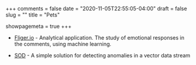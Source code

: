 +++
comments = false
date = "2020-11-05T22:55:05-04:00"
draft = false
slug = ""
title = "Pets"

showpagemeta = true
+++
* [Fliger.io](https://fliger.io) - Analytical application. The study of emotional responses in the comments, using machine learning.

* [SOD](https://github.com/robotomize/sod) - A simple solution for detecting anomalies in a vector data stream